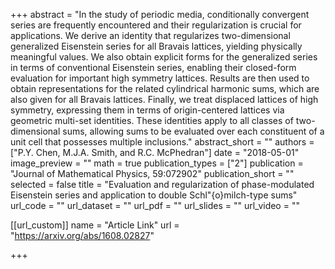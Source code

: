 +++
abstract = "In the study of periodic media, conditionally convergent series are frequently encountered and their regularization is crucial for applications. We derive an identity that regularizes two-dimensional generalized Eisenstein series for all Bravais lattices, yielding physically meaningful values. We also obtain explicit forms for the generalized series in terms of conventional Eisenstein series, enabling their closed-form evaluation for important high symmetry lattices. Results are then used to obtain representations for the related cylindrical harmonic sums, which are also given for all Bravais lattices. Finally, we treat displaced lattices of high symmetry, expressing them in terms of origin-centered lattices via geometric multi-set identities. These identities apply to all classes of two-dimensional sums, allowing sums to be evaluated over each constituent of a unit cell that possesses multiple inclusions."
abstract_short = ""
authors = ["P.Y. Chen, M.J.A. Smith, and R.C. McPhedran"]
date = "2018-05-01"
image_preview = ""
math = true
publication_types = ["2"]
publication = "Journal of Mathematical Physics, 59:072902"
publication_short = ""
selected = false
title = "Evaluation and regularization of phase-modulated Eisenstein series and application to double Schl\"{o}milch-type sums"
url_code = ""
url_dataset = ""
url_pdf = ""
url_slides = ""
url_video = ""


[[url_custom]]
name = "Article Link"
url = "https://arxiv.org/abs/1608.02827"

+++
